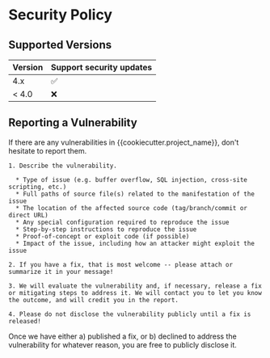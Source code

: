 # Security Policy

## Supported Versions

| Version | Support security updates |
| ------- | ------------------------ |
| 4.x     | :white_check_mark:       |
| < 4.0   | :x:                      |

## Reporting a Vulnerability

If there are any vulnerabilities in {{cookiecutter.project_name}}, don't hesitate to report them.

    1. Describe the vulnerability.

      * Type of issue (e.g. buffer overflow, SQL injection, cross-site scripting, etc.)
      * Full paths of source file(s) related to the manifestation of the issue
      * The location of the affected source code (tag/branch/commit or direct URL)
      * Any special configuration required to reproduce the issue
      * Step-by-step instructions to reproduce the issue
      * Proof-of-concept or exploit code (if possible)
      * Impact of the issue, including how an attacker might exploit the issue

    2. If you have a fix, that is most welcome -- please attach or summarize it in your message!

    3. We will evaluate the vulnerability and, if necessary, release a fix or mitigating steps to address it. We will contact you to let you know the outcome, and will credit you in the report.

    4. Please do not disclose the vulnerability publicly until a fix is released!

Once we have either a) published a fix, or b) declined to address the vulnerability for whatever reason, you are free to publicly disclose it.
